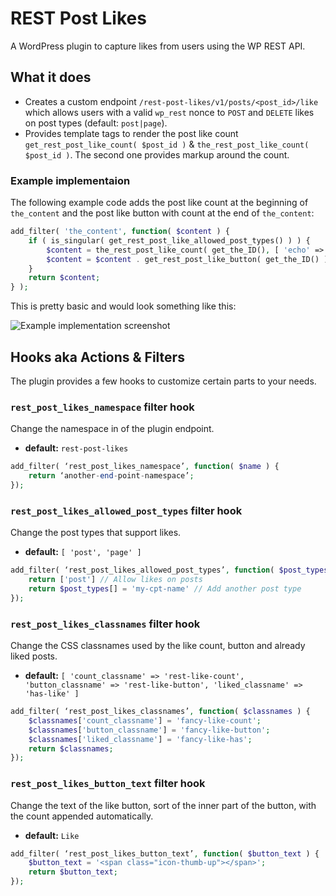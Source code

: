 # REST Post Likes

A WordPress plugin to capture likes from users using the WP REST API.

## What it does

* Creates a custom endpoint `/rest-post-likes/v1/posts/<post_id>/like` which allows users with a valid `wp_rest` nonce to `POST` and `DELETE` likes on post types (default: `post|page`).
* Provides template tags to render the post like count `get_rest_post_like_count( $post_id )` & `the_rest_post_like_count( $post_id )`. The second one provides markup around the count.

### Example implementaion

The following example code adds the post like count at the beginning of `the_content` and the post like button with count at the end of `the_content`:

```php
add_filter( 'the_content', function( $content ) {
	if ( is_singular( get_rest_post_like_allowed_post_types() ) ) {
		$content = the_rest_post_like_count( get_the_ID(), [ 'echo' => false ] ) . $content;
		$content = $content . get_rest_post_like_button( get_the_ID() );
	}
	return $content;
} );
```

This is pretty basic and would look something like this:

![Example implementation screenshot](https://www.dropbox.com/s/y747q142g3e8zyl/Screenshot%202016-10-13%2017.58.24.png?dl=1)

## Hooks aka Actions & Filters

The plugin provides a few hooks to customize certain parts to your needs.

### `rest_post_likes_namespace` filter hook

Change the namespace in of the plugin endpoint.

* **default:** `rest-post-likes`

```php
add_filter( ‘rest_post_likes_namespace’, function( $name ) {
	return ‘another-end-point-namespace’;
});
```

### `rest_post_likes_allowed_post_types` filter hook

Change the post types that support likes.

* **default:** `[ 'post', 'page' ]`

```php
add_filter( ‘rest_post_likes_allowed_post_types’, function( $post_types ) {
	return ['post'] // Allow likes on posts
	return $post_types[] = 'my-cpt-name' // Add another post type
});
```

### `rest_post_likes_classnames` filter hook

Change the CSS classnames used by the like count, button and already liked posts.

* **default:** `[ 'count_classname' => 'rest-like-count', 'button_classname' => 'rest-like-button', 'liked_classname' => 'has-like' ]`

```php
add_filter( ‘rest_post_likes_classnames’, function( $classnames ) {
	$classnames['count_classname'] = 'fancy-like-count';
	$classnames['button_classname'] = 'fancy-like-button';
	$classnames['liked_classname'] = 'fancy-like-has';
	return $classnames;
});
```

### `rest_post_likes_button_text` filter hook

Change the text of the like button, sort of the inner part of the button, with the count appended automatically.

* **default:** `Like `

```php
add_filter( ‘rest_post_likes_button_text’, function( $button_text ) {
	$button_text = '<span class="icon-thumb-up"></span>';
	return $button_text;
});
```
